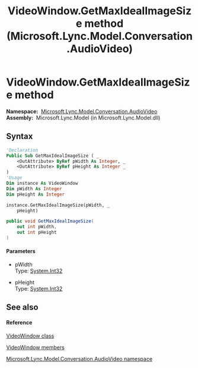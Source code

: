 ﻿---
title: VideoWindow.GetMaxIdealImageSize method  (Microsoft.Lync.Model.Conversation.AudioVideo)
TOCTitle: 'GetMaxIdealImageSize method '
ms:assetid: M:Microsoft.Lync.Model.Conversation.AudioVideo.VideoWindow.GetMaxIdealImageSize(System.Int32@,System.Int32@)_DI_3_UC_OCS14MrefLyncWPF
ms:mtpsurl: https://msdn.microsoft.com/en-us/library/microsoft.lync.model.conversation.audiovideo.videowindow.getmaxidealimagesize(v=office.15)
ms:contentKeyID: 48594400
ms.date: 07/28/2014
mtps_version: v=office.15
f1_keywords:
- Microsoft.Lync.Model.Conversation.AudioVideo.VideoWindow.GetMaxIdealImageSize
dev_langs:
- CSharp
- JScript
- VB
- other
---

# VideoWindow.GetMaxIdealImageSize method

**Namespace:**  [Microsoft.Lync.Model.Conversation.AudioVideo](microsoft-lync-model-conversation-audiovideo-namespace_2.md)  
**Assembly:**  Microsoft.Lync.Model (in Microsoft.Lync.Model.dll)

## Syntax

``` vb
'Declaration
Public Sub GetMaxIdealImageSize ( _
    <OutAttribute> ByRef pWidth As Integer, _
    <OutAttribute> ByRef pHeight As Integer _
)
'Usage
Dim instance As VideoWindow
Dim pWidth As Integer
Dim pHeight As Integer

instance.GetMaxIdealImageSize(pWidth, _
    pHeight)
```

``` csharp
public void GetMaxIdealImageSize(
    out int pWidth,
    out int pHeight
)
```

#### Parameters

  - pWidth  
    Type: [System.Int32](http://msdn2.microsoft.com/en-us/library/td2s409d)  

<!-- end list -->

  - pHeight  
    Type: [System.Int32](http://msdn2.microsoft.com/en-us/library/td2s409d)  

## See also

#### Reference

[VideoWindow class](videowindow-class-microsoft-lync-model-conversation-audiovideo_2.md)

[VideoWindow members](videowindow-members-microsoft-lync-model-conversation-audiovideo_2.md)

[Microsoft.Lync.Model.Conversation.AudioVideo namespace](microsoft-lync-model-conversation-audiovideo-namespace_2.md)

